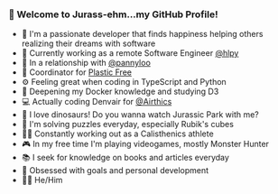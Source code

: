 ### 🦕 Welcome to Jurass-ehm...my GitHub Profile!

- 💙 I'm a passionate developer that finds happiness helping others realizing their dreams with software
- 💼 Currently working as a remote Software Engineer [@hlpy](https://www.linkedin.com/company/hlpy/mycompany/)
- 💏 In a relationship with [@pannyloo](https://instagram.com/pannyloo)
- 🐢 Coordinator for [Plastic Free](https://www.plasticfreeonlus.it/) 
- ⚙ Feeling great when coding in TypeScript and Python
- 📕 Deepening my Docker knowledge and studying D3
- 💻 Actually coding Denvair for [@Airthics](https://github.com/Airthics)
- 🦖 I love dinosaurs! Do you wanna watch Jurassic Park with me?
- 🧩 I'm solving puzzles everyday, especially Rubik's cubes
- 💪🏻 Constantly working out as a Calisthenics athlete
- 🎮 In my free time I'm playing videogames, mostly Monster Hunter
- 📚 I seek for knowledge on books and articles everyday
- 🎯 Obsessed with goals and personal development
- 🏳️‍🌈 He/Him
